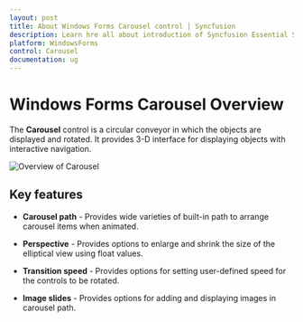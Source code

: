 ```yaml
---
layout: post
title: About Windows Forms Carousel control | Syncfusion
description: Learn hre all about introduction of Syncfusion Essential Studio Windows Forms Carousel control and more details.
platform: WindowsForms
control: Carousel
documentation: ug
---
```


# Windows Forms Carousel Overview

The **Carousel** control is a circular conveyor in which the objects are displayed and rotated. It provides 3-D interface for displaying objects with interactive navigation.

![Overview of Carousel](Getting-Started_images/windowsforms-carousel-overview.gif)

## Key features

* **Carousel path** - Provides wide varieties of built-in path to arrange carousel items when animated.

* **Perspective** - Provides options to enlarge and shrink the size of the elliptical view using float values.

* **Transition speed** - Provides options for setting user-defined speed for the controls to be rotated.

* **Image slides** - Provides options for adding and displaying images in carousel path.
